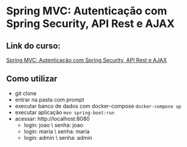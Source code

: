 # Spring MVC: Autenticação com Spring Security, API Rest e AJAX

## Link do curso:
[Spring MVC: Autenticação com Spring Security, API Rest e AJAX](https://cursos.alura.com.br/course/spring-mvc-security-rest-vuejs-ajax)    

## Como utilizar
- git clone
- entrar na pasta com prompt
- executar banco de dados com docker-compose `docker-compose up`
- executar aplicação `mvn spring-boot:run`
- acessar: http://localhost:8080
  - login: joao \ senha: joao
  - login: maria \ senha: maria
  - login: admin \ senha: admin